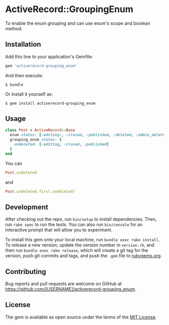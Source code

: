 # ActiveRecord::GroupingEnum

To enable the enum grouping and can use enum's scope and boolean method. 

## Installation

Add this line to your application's Gemfile:

```ruby
gem 'activerecord-grouping_enum'
```

And then execute:

    $ bundle

Or install it yourself as:

    $ gem install activerecord-grouping_enum

## Usage

```ruby
class Post < ActiveRecord::Base
  enum status: [:editing:, :closed, :published, :deleted, :admin_deleted]
  grouping_enum status: {
    undeleted: [:editing, :closed, :published]
  }
end
```

You can

```ruby
Post.undeleted
```
and
```ruby
Post.undeleted.first.undeleted?
```

## Development

After checking out the repo, run `bin/setup` to install dependencies. Then, run `rake spec` to run the tests. You can also run `bin/console` for an interactive prompt that will allow you to experiment.

To install this gem onto your local machine, run `bundle exec rake install`. To release a new version, update the version number in `version.rb`, and then run `bundle exec rake release`, which will create a git tag for the version, push git commits and tags, and push the `.gem` file to [rubygems.org](https://rubygems.org).

## Contributing

Bug reports and pull requests are welcome on GitHub at https://github.com/[USERNAME]/activerecord-grouping_enum.


## License

The gem is available as open source under the terms of the [MIT License](http://opensource.org/licenses/MIT).

